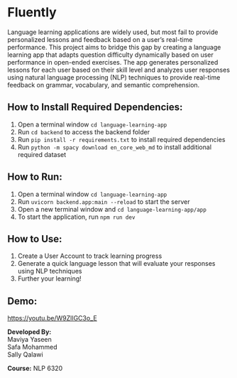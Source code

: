 # Fluently 
Language learning applications are widely used, but most fail to provide personalized lessons and feedback based on a user’s real-time performance. This project aims to bridge this gap by creating a language learning app that adapts question difficulty dynamically based on user performance in open-ended exercises. The app generates personalized lessons for each user based on their skill level and analyzes user responses using natural language processing (NLP) techniques to provide real-time feedback on grammar, vocabulary, and semantic comprehension.

## How to Install Required Dependencies:
1. Open a terminal window `cd language-learning-app`
2. Run  `cd backend` to access the backend folder
3. Run  `pip install -r requirements.txt` to install required dependencies
4. Run `python -m spacy download en_core_web_md` to install additional required dataset


## How to Run:
1. Open a terminal window `cd language-learning-app`
2. Run `uvicorn backend.app:main --reload` to start the server
3. Open a new terminal window and `cd language-learning-app/app`
4. To start the application, run `npm run dev`

## How to Use:
1. Create a User Account to track learning progress
2. Generate a quick language lesson that will evaluate your responses using NLP techniques 
3. Further your learning!

## Demo: 
https://youtu.be/W9ZlIGC3o_E
   
**Developed By:**  
Maviya Yaseen  
Safa Mohammed  
Sally Qalawi  
  
**Course:** NLP 6320
